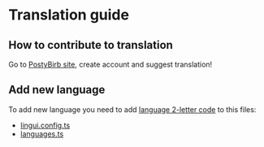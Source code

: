 # Translation guide
## How to contribute to translation

Go to [PostyBirb site](https://hosted.weblate.org/projects/postybirb/postybirb/), create account and suggest translation!

## Add new language

To add new language you need to add [language 2-letter code](https://www.loc.gov/standards/iso639-2/php/code_list.php) to this files:

- [lingui.config.ts](./lingui.config.ts)
- [languages.ts](./apps/postybirb-ui/src/app/languages.tsx)